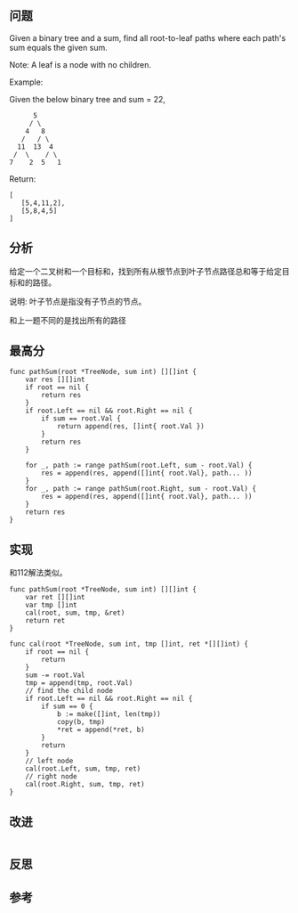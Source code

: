 ## 问题
Given a binary tree and a sum, find all root-to-leaf paths where each path's sum equals the given sum.

Note: A leaf is a node with no children.

Example:

Given the below binary tree and sum = 22,
```
      5
     / \
    4   8
   /   / \
  11  13  4
 /  \    / \
7    2  5   1
```

Return:
```
[
   [5,4,11,2],
   [5,8,4,5]
]
```

## 分析
给定一个二叉树和一个目标和，找到所有从根节点到叶子节点路径总和等于给定目标和的路径。

说明: 叶子节点是指没有子节点的节点。

和上一题不同的是找出所有的路径
## 最高分
```golang
func pathSum(root *TreeNode, sum int) [][]int {
    var res [][]int
    if root == nil {
        return res
    }
    if root.Left == nil && root.Right == nil {
        if sum == root.Val {
            return append(res, []int{ root.Val })
        }
        return res
    }
    
    for _, path := range pathSum(root.Left, sum - root.Val) {
        res = append(res, append([]int{ root.Val}, path... ))
    }
    for _, path := range pathSum(root.Right, sum - root.Val) {
        res = append(res, append([]int{ root.Val}, path... ))
    }
    return res
}
```

## 实现
和112解法类似。
```golang
func pathSum(root *TreeNode, sum int) [][]int {
    var ret [][]int
    var tmp []int
    cal(root, sum, tmp, &ret)
    return ret
}

func cal(root *TreeNode, sum int, tmp []int, ret *[][]int) {
    if root == nil {
        return
    }
    sum -= root.Val
    tmp = append(tmp, root.Val)
    // find the child node
    if root.Left == nil && root.Right == nil {
        if sum == 0 {
            b := make([]int, len(tmp))
            copy(b, tmp)
            *ret = append(*ret, b)
        }
        return
    }
    // left node
    cal(root.Left, sum, tmp, ret)
    // right node
    cal(root.Right, sum, tmp, ret)
}
```

## 改进
```golang

```

## 反思

## 参考